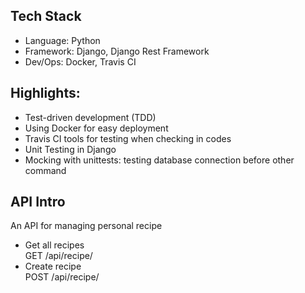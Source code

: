 ## Tech Stack
- Language: Python
- Framework: Django, Django Rest Framework
- Dev/Ops: Docker, Travis CI

## Highlights:
- Test-driven development (TDD)
- Using Docker for easy deployment
- Travis CI tools for testing when checking in codes
- Unit Testing in Django
- Mocking with unittests: testing database connection before other command

## API Intro
An API for managing personal recipe 
- Get all recipes  
GET /api/recipe/
- Create recipe  
POST /api/recipe/